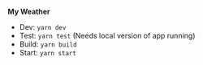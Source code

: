 **My Weather**

- Dev: `yarn dev`
- Test: `yarn test` (Needs local version of app running)
- Build: `yarn build`
- Start: `yarn start`
